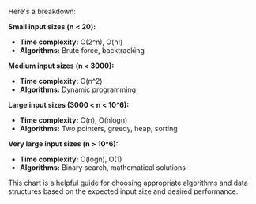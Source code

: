 Here's a breakdown:

**Small input sizes (n < 20):**
* **Time complexity:** O(2^n), O(n!)
* **Algorithms:** Brute force, backtracking

**Medium input sizes (n < 3000):**
* **Time complexity:** O(n^2)
* **Algorithms:** Dynamic programming

**Large input sizes (3000 < n < 10^6):**
* **Time complexity:** O(n), O(nlogn)
* **Algorithms:** Two pointers, greedy, heap, sorting

**Very large input sizes (n > 10^6):**
* **Time complexity:** O(logn), O(1)
* **Algorithms:** Binary search, mathematical solutions

This chart is a helpful guide for choosing appropriate algorithms and data structures based on the expected input size and desired performance.
